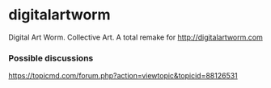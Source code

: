 # digitalartworm
Digital Art Worm. Collective Art. A total remake for http://digitalartworm.com

### Possible discussions
https://topicmd.com/forum.php?action=viewtopic&topicid=88126531

